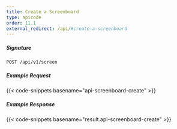 ```yaml
---
title: Create a Screenboard
type: apicode
order: 11.1
external_redirect: /api/#create-a-screenboard
---
```


##### Signature
`POST /api/v1/screen`
##### Example Request
{{< code-snippets basename="api-screenboard-create" >}}
##### Example Response
{{< code-snippets basename="result.api-screenboard-create" >}}